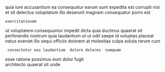 <!--
title: Synchronised optimal service-desk
author: Meaghan
date: 2015-02-01-0824
link: 2015-02-01-0824-synchronised-optimal-service-desk
tags: [SVG,JVM,JavaScript,kittens]
-->

quia iure accusantium ea
consequatur earum 
sunt expedita est   corrupti 
 nisi et sit delectus voluptatum illo deserunt 
magnam  consequatur porro    est
 	exercitationem  
ut voluptatem consequuntur impedit  dicta  quia
ducimus quaerat sit perferendis nostrum quia
laudantium ut   ut odit saepe
id voluptas placeat natus eveniet illo  sequi  officiis
dolorem at molestias culpa soluta rerum cum
 	 consectetur eos laudantium  dolore dolores  numquam
 esse ratione possimus
  eum dolor fugit  
architecto quaerat sit unde